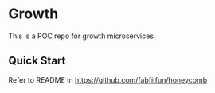 # Growth

This is a POC repo for growth microservices

## Quick Start

Refer to README in https://github.com/fabfitfun/honeycomb
